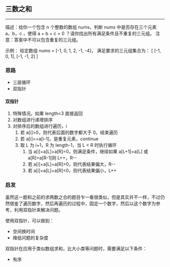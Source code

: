 ## 三数之和

---

描述：给你一个包含 n 个整数的数组 nums，判断 nums 中是否存在三个元素 a，b，c ，使得 a + b + c = 0 ？请你找出所有满足条件且不重复的三元组。
注意：答案中不可以包含重复的三元组。

示例： 给定数组 nums = [-1, 0, 1, 2, -1, -4]， 满足要求的三元组集合为： [ [-1, 0, 1], [-1, -1, 2] ]

### 思路

- 三层循环
- 双指针

#### 双指针

1. 特殊情况。如果 length<3 直接返回
2. 对数组进行递增排序
3. 对排序后的数组进行遍历，i
   1. 若 a[i]>0，则代表后面的数字都大于 0，结束遍历
   2. 若 a[i]==a[i-1]，是重复元素，continue
   3. 取 L 为 i+1，R 为 length-1，当 L < R 时执行循环
      1. 当 a[i]+a[L]+a[R]=0，则满足条件，继续如果 a[L+1]=a[L] 或 a[R]=a[R-1]则 L++，R--
      2. 若 a[i]+a[L]+a[R]>0，则代表结果偏大，R--
      3. 若 a[i]+a[L]+a[R]<0，则代表结果偏小，L++

### 启发

虽然这一题和之前的求两数之合的题目乍一看很类似，但是其实并不一样，不过仍然借鉴了遍历数字，然后再遍历的过程中，固定一个数字，然后以这个数字为参考，利用双指针来解决问题。

使用双指针，可以做到：

- 空间换时间
- 降低问题的复杂度

双指针在应用于类似数组求和，比大小类等问题时，需要满足以下条件：

- 有序
